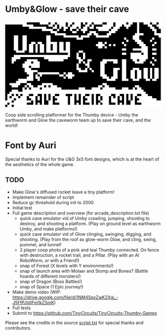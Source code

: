 # Umby&Glow - save their cave

![Umby & Glow](/UmbyAndGlow.png)

Coop side scrolling platformer for the Thumby device - Umby the earthworm and Glow the caveworm team up to save their cave, and the world!

# Font by Auri
Special thanks to Auri for the U&G 3x5 font designs, which is at the heart of the aesthetics of the whole game.

## TODO
* Make Glow's diffused rocket leave a tiny platform!
* Implement remainder of script
* Reduce gc threshold during init to 2000
* Initial test
* Full game description and overview (for arcade_description.txt file)
  * quick cave emulator vid of Umby crawling, jumping, shooting to destroy, and shooting a platform. (Play on ground level as earthworm Umby, and make platforms!)
  * quick cave emulator vid of Glow clinging, swinging, digging, and shooting. (Play from the roof as glow-worm Glow, and cling, swing, pummel, and tunnel!
  *  2 player coop photo of a pink and teal Thumby connected. On fence with destruction, a rocket trail, and a Pillar. (Play with an AI RoboWorm, or with a Friend!)
  * snap of Forest (X levels with Y environments!)
  * snap of launch area with Molaar and Stomp and Bones? (Battle hoards of different monsters!)
  * snap of Dragon (Boss Battles!)
  * snap of Space (1 Epic journey!)
* Make demo video (WIP: https://drive.google.com/file/d/1NM4SpyZwK2Xgj_-J5FfPJtdIFm1kZSmK)
* Full tests
* Submit to https://github.com/TinyCircuits/TinyCircuits-Thumby-Games

Please see the credits in the source [script.txt](/Games/Umby&Glow/script.txt) for special thanks and contributors.
